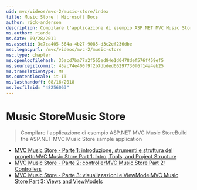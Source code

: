```yaml
---
uid: mvc/videos/mvc-2/music-store/index
title: Music Store | Microsoft Docs
author: rick-anderson
description: Compilare l'applicazione di esempio ASP.NET MVC Music Store
ms.author: riande
ms.date: 09/28/2011
ms.assetid: 3c7ca405-564a-4b27-9085-d3c2ef236dbe
msc.legacyurl: /mvc/videos/mvc-2/music-store
msc.type: chapter
ms.openlocfilehash: 35acd7ba77a2f565ed84e1d0478def576f459ef5
ms.sourcegitcommit: 45ac74e400f9f2b7dbded66297730f6f14a4eb25
ms.translationtype: MT
ms.contentlocale: it-IT
ms.lasthandoff: 08/16/2018
ms.locfileid: "48256063"
---
```

<a name="music-store"></a><span data-ttu-id="1ad6e-103">Music Store</span><span class="sxs-lookup"><span data-stu-id="1ad6e-103">Music Store</span></span>
====================
> <span data-ttu-id="1ad6e-104">Compilare l'applicazione di esempio ASP.NET MVC Music Store</span><span class="sxs-lookup"><span data-stu-id="1ad6e-104">Build the ASP.NET MVC Music Store sample application</span></span>


- [<span data-ttu-id="1ad6e-105">MVC Music Store - Parte 1: introduzione, strumenti e struttura del progetto</span><span class="sxs-lookup"><span data-stu-id="1ad6e-105">MVC Music Store Part 1: Intro, Tools, and Project Structure</span></span>](mvc-music-store-part-1-intro-tools-and-project-structure.md)
- [<span data-ttu-id="1ad6e-106">MVC Music Store - Parte 2: controller</span><span class="sxs-lookup"><span data-stu-id="1ad6e-106">MVC Music Store Part 2: Controllers</span></span>](mvc-music-store-part-2-controllers.md)
- [<span data-ttu-id="1ad6e-107">MVC Music Store - Parte 3: visualizzazioni e ViewModel</span><span class="sxs-lookup"><span data-stu-id="1ad6e-107">MVC Music Store Part 3: Views and ViewModels</span></span>](mvc-music-store-part-3-views-and-viewmodels.md)
